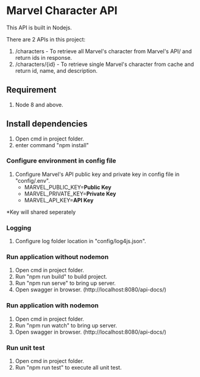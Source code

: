 # Marvel Character API

This API is built in Nodejs.

There are 2 APIs in this project:

1. /characters - To retrieve all Marvel's character from Marvel's API/ and return ids in response.
2. /characters/{id} - To retrieve single Marvel's character from cache and return id, name, and description.

## Requirement

1. Node 8 and above.

## Install dependencies

1. Open cmd in project folder.
2. enter command "npm install"

### Configure environment in config file

1. Configure Marvel's API public key and private key in config file in "config/.env".
    * MARVEL_PUBLIC_KEY=**Public Key**
    * MARVEL_PRIVATE_KEY=**Private Key**
    * MARVEL_API_KEY=**API Key**

*Key will shared seperately

### Logging

1. Configure log folder location in "config/log4js.json".

### Run application without nodemon

1. Open cmd in project folder.
2. Run "npm run build" to build project.
3. Run "npm run serve" to bring up server.
4. Open swagger in browser. (http://localhost:8080/api-docs/)

### Run application with nodemon

1. Open cmd in project folder.
2. Run "npm run watch" to bring up server.
3. Open swagger in browser. (http://localhost:8080/api-docs/)

### Run unit test

1. Open cmd in project folder.
2. Run "npm run test" to execute all unit test.

